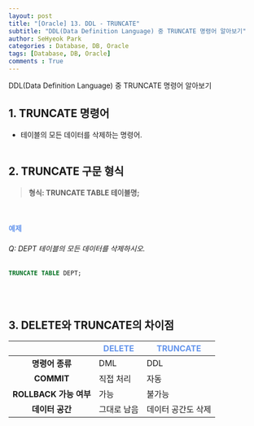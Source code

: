 ```yaml
---
layout: post
title: "[Oracle] 13. DDL - TRUNCATE"
subtitle: "DDL(Data Definition Language) 중 TRUNCATE 명령어 알아보기"
author: SeHyeok Park
categories : Database, DB, Oracle
tags: [Database, DB, Oracle]
comments : True
---
```

<div id='preview' class='display-none'>
DDL(Data Definition Language) 중 TRUNCATE 명령어 알아보기
</div>

## 1. TRUNCATE 명령어 
- 테이블의 모든 데이터를 삭제하는 명령어.
<br><br>

## 2. TRUNCATE 구문 형식
> <b>형식: TRUNCATE TABLE 테이블명;</b>

<br>

#### <span style="color:cornflowerblue">예제</span>
###### Q: DEPT 테이블의 모든 데이터를 삭제하시오.
```sql
TRUNCATE TABLE DEPT;
```
<br><br>

## 3. DELETE와 TRUNCATE의 차이점

||<span style="color:cornflowerblue">DELETE</span>|<span style="color:cornflowerblue">TRUNCATE</span>|
|:---:|------|--------|
|**명령어 종류**|DML|DDL|
|**COMMIT**|직접 처리|자동|
|**ROLLBACK 가능 여부**|가능|불가능|
|**데이터 공간**|그대로 남음|데이터 공간도 삭제|